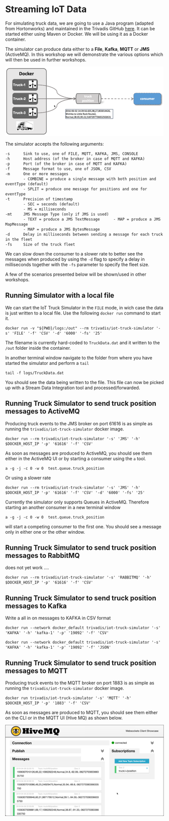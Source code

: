 # Streaming IoT Data

For simulating truck data, we are going to use a Java program (adapted from Hortonworks) and maintained in the Trivadis GitHub [here](https://github.com/TrivadisPF/various-bigdata-prototypes/tree/master/streaming-sources/iot-truck-simulator/impl). It can be started either using Maven or Docker. We will be using it as a Docker container. 

The simulator can produce data either to a **File**, **Kafka**, **MQTT** or **JMS** (ActiveMQ). In this workshop we will demonstrate the various options which will then be used in further workshops. 

![Alt Image Text](./images/iot-ingestion-overview.png "Streaming IoT Overview")

The simulator accepts the following arguments:

```
-s 		Sink to use, one of FILE, MQTT, KAFKA, JMS, CONSOLE
-h 		Host address (of the broker in case of MQTT and KAFKA)
-p 		Port (of the broker in case of MQTT and KAFKA)
-f 		Message format to use, one of JSON, CSV
-m 		One or more messages 
		- COMBINE = produce a single message with both position and eventType (default)
		- SPLIT = produce one message for positions and one for eventType
-t 		Precision of timestamp
		- SEC = seconds (default)
		- MS = milliseconds
-mt 	JMS Message Type (only if JMS is used) 
		- TEXT = produce a JMS TextMessage		- MAP = produce a JMS MapMessage
		- MAP = produce a JMS BytesMessage
-d 		Delay in milliseconds between sending a message for each truck in the fleet
-fs 	Size of the truck fleet
```

We can slow down the consumer to a slower rate to better see the messages when produced by using the `-d` flag to specify a delay in milliseconds together with the `-fs` parameter to specify the fleet size. 


A few of the scenarios presented below will be shown/used in other workshops.

## Running Simulator with a local file

We can start the IoT Truck Simulator in the `FILE` mode, in wich case the data is just written to a local file. Use the following `docker run` command to start it.

```
docker run -v "${PWD}/logs:/out" --rm trivadis/iot-truck-simulator '-s' 'FILE' '-f' 'CSV' '-d' '6000' '-fs' '25'
```

The filename is currently hard-coded to `TruckData.dat` and it written to the `/out` folder inside the container. 

In another terminal window navigate to the folder from where you have started the simulator and perform a `tail`

```
tail -f logs/TruckData.dat
```

You should see the data being written to the file. This file can now be picked up with a Stream Data Integration tool and processed/forwarded.


## Running Truck Simulator to send truck position messages to ActiveMQ


Producing truck events to the JMS broker on port 61616 is as simple as running the `trivadis/iot-truck-simulator` docker image.

```
docker run --rm trivadis/iot-truck-simulator '-s' 'JMS' '-h' $DOCKER_HOST_IP '-p' '61616' '-f' 'CSV'
```

As soon as messages are produced to ActiveMQ, you should see them either in the ActiveMQ UI or by starting a consumer using the `a` tool. 

```
a -g -j -c 0 -w 0  test.queue.truck_position
```

Or using a slower rate 

```
docker run --rm trivadis/iot-truck-simulator '-s' 'JMS' '-h' $DOCKER_HOST_IP '-p' '61616' '-f' 'CSV' '-d' '6000' '-fs' '25'  
```

Currently the simulator only supports Queues in ActiveMQ. Therefore starting an another consumer in a new terminal window

```
a -g -j -c 0 -w 0  test.queue.truck_position
```

will start a competing consumer to the first one. You should see a message only in either one or the other window. 


## Running Truck Simulator to send truck position messages to RabbitMQ

does not yet work ....

```
docker run --rm trivadis/iot-truck-simulator '-s' 'RABBITMQ' '-h' $DOCKER_HOST_IP '-p' '61616' '-f' 'CSV'
```

## Running Truck Simulator to send truck position messages to Kafka

Write a all in on messages to KAFKA in CSV format

```
docker run --network docker_default trivadis/iot-truck-simulator '-s' 'KAFKA' '-h' 'kafka-1' '-p' '19092' '-f' 'CSV'
```

```
docker run --network docker_default trivadis/iot-truck-simulator '-s' 'KAFKA' '-h' 'kafka-1' '-p' '19092' '-f' 'JSON'
```

## Running Truck Simulator to send truck position messages to MQTT

Producing truck events to the MQTT broker on port 1883 is as simple as running the `trivadis/iot-truck-simulator` docker image.

```
docker run trivadis/iot-truck-simulator '-s' 'MQTT' '-h' $DOCKER_HOST_IP '-p' '1883' '-f' 'CSV'
```

As soon as messages are produced to MQTT, you should see them either on the CLI or in the MQTT UI (Hive MQ) as shown below.

![Alt Image Text](./images/mqtt-ui-messages.png "MQTT UI Connect")


